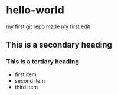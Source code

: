 # hello-world
my first git repo
made my first edit
## This is a secondary heading

### This is a tertiary heading
* first item
* second item
* third item
